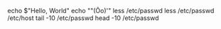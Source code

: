 echo $"Hello, World" 
echo "\"(Ôo)'"
less /etc/passwd
less /etc/passwd /etc/host
tail -10 /etc/passwd
head -10 /etc/passwd
